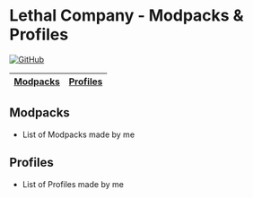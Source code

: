 # Lethal Company - Modpacks & Profiles

[![GitHub](https://img.shields.io/github/license/ebkr/r2modmanPlus?color=orange&style=for-the-badge)](https://github.com/ebkr/r2modmanPlus)

| [Modpacks](#modpacks) | [Profiles](#profiles) |
|---|---|

## Modpacks
- List of Modpacks made by me

## Profiles
- List of Profiles made by me
